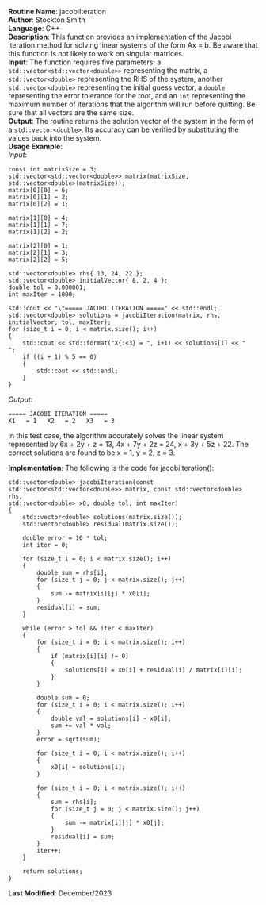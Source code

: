 **Routine Name**: jacobiIteration  
**Author**: Stockton Smith  
**Language**: C++  
**Description**: This function provides an implementation of the Jacobi iteration method for solving linear systems of the form Ax = b. Be aware that this function is not likely to work on singular matrices.  
**Input**: The function requires five parameters: a `std::vector<std::vector<double>>` representing the matrix, a `std::vector<double>` representing the RHS of the system, another `std::vector<double>` representing the initial guess vector, a `double` representing the error tolerance for the root, and an `int` representing the maximum number of iterations that the algorithm will run before quitting. Be sure that all vectors are the same size.  
**Output**: The routine returns the solution vector of the system in the form of a `std::vector<double>`. Its accuracy can be verified by substituting the values back into the system.  
**Usage Example**:  
*Input*:  

    const int matrixSize = 3;
    std::vector<std::vector<double>> matrix(matrixSize, std::vector<double>(matrixSize));
    matrix[0][0] = 6;
    matrix[0][1] = 2;
    matrix[0][2] = 1;

    matrix[1][0] = 4;
    matrix[1][1] = 7;
    matrix[1][2] = 2;

    matrix[2][0] = 1;
    matrix[2][1] = 3;
    matrix[2][2] = 5;

    std::vector<double> rhs{ 13, 24, 22 };
    std::vector<double> initialVector{ 8, 2, 4 };
    double tol = 0.000001;
    int maxIter = 1000;

    std::cout << "\t===== JACOBI ITERATION =====" << std::endl;
    std::vector<double> solutions = jacobiIteration(matrix, rhs, initialVector, tol, maxIter);
    for (size_t i = 0; i < matrix.size(); i++)
    {
        std::cout << std::format("X{:<3} = ", i+1) << solutions[i] << "   ";
        if ((i + 1) % 5 == 0)
        {
            std::cout << std::endl;
        }
    }

*Output*:  

    ===== JACOBI ITERATION =====
    X1   = 1   X2   = 2   X3   = 3

In this test case, the algorithm accurately solves the linear system represented by 6x + 2y + z = 13, 4x + 7y + 2z = 24, x + 3y + 5z + 22. The correct solutions are found to be x = 1, y = 2, z = 3.  

**Implementation**: The following is the code for jacobiIteration():  

    std::vector<double> jacobiIteration(const std::vector<std::vector<double>> matrix, const std::vector<double> rhs,
	std::vector<double> x0, double tol, int maxIter)
    {
        std::vector<double> solutions(matrix.size());
        std::vector<double> residual(matrix.size());

        double error = 10 * tol;
        int iter = 0;

        for (size_t i = 0; i < matrix.size(); i++)
        {
            double sum = rhs[i];
            for (size_t j = 0; j < matrix.size(); j++)
            {
                sum -= matrix[i][j] * x0[i];
            }
            residual[i] = sum;
        }

        while (error > tol && iter < maxIter)
        {
            for (size_t i = 0; i < matrix.size(); i++)
            {
                if (matrix[i][i] != 0)
                {
                    solutions[i] = x0[i] + residual[i] / matrix[i][i];
                }
            }

            double sum = 0;
            for (size_t i = 0; i < matrix.size(); i++)
            {
                double val = solutions[i] - x0[i];
                sum += val * val;
            }
            error = sqrt(sum);

            for (size_t i = 0; i < matrix.size(); i++)
            {
                x0[i] = solutions[i];
            }

            for (size_t i = 0; i < matrix.size(); i++)
            {
                sum = rhs[i];
                for (size_t j = 0; j < matrix.size(); j++)
                {
                    sum -= matrix[i][j] * x0[j];
                }
                residual[i] = sum;
            }
            iter++;
        }

        return solutions;
    }

**Last Modified**: December/2023